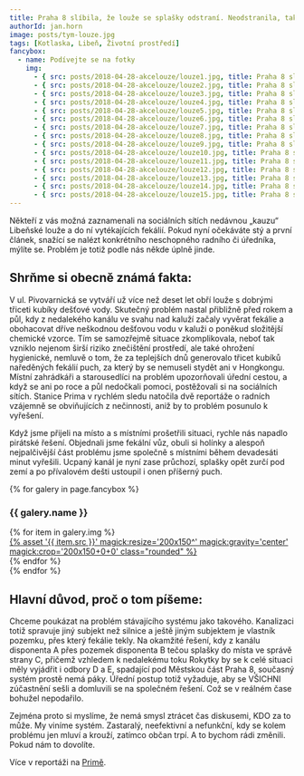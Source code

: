 ```yaml
---
title: Praha 8 slíbila, že louže se splašky odstraní. Neodstranila, tak jsme se do toho pustili sami.
authorId: jan.horn
image: posts/tym-louze.jpg
tags: [Kotlaska, Libeň, Životní prostředí]
fancybox:
  - name: Podívejte se na fotky
    img:
      - { src: posts/2018-04-28-akcelouze/louze1.jpg, title: Praha 8 slíbila, že louže se splašky odstraní. Neodstranila... }
      - { src: posts/2018-04-28-akcelouze/louze2.jpg, title: Praha 8 slíbila, že louže se splašky odstraní. Neodstranila... }
      - { src: posts/2018-04-28-akcelouze/louze3.jpg, title: Praha 8 slíbila, že louže se splašky odstraní. Neodstranila... }
      - { src: posts/2018-04-28-akcelouze/louze4.jpg, title: Praha 8 slíbila, že louže se splašky odstraní. Neodstranila... }
      - { src: posts/2018-04-28-akcelouze/louze5.jpg, title: Praha 8 slíbila, že louže se splašky odstraní. Neodstranila... }
      - { src: posts/2018-04-28-akcelouze/louze6.jpg, title: Praha 8 slíbila, že louže se splašky odstraní. Neodstranila... }
      - { src: posts/2018-04-28-akcelouze/louze7.jpg, title: Praha 8 slíbila, že louže se splašky odstraní. Neodstranila... }
      - { src: posts/2018-04-28-akcelouze/louze8.jpg, title: Praha 8 slíbila, že louže se splašky odstraní. Neodstranila... }
      - { src: posts/2018-04-28-akcelouze/louze9.jpg, title: Praha 8 slíbila, že louže se splašky odstraní. Neodstranila... }
      - { src: posts/2018-04-28-akcelouze/louze10.jpg, title: Praha 8 slíbila, že louže se splašky odstraní. Neodstranila... }
      - { src: posts/2018-04-28-akcelouze/louze11.jpg, title: Praha 8 slíbila, že louže se splašky odstraní. Neodstranila... }
      - { src: posts/2018-04-28-akcelouze/louze12.jpg, title: Praha 8 slíbila, že louže se splašky odstraní. Neodstranila... }
      - { src: posts/2018-04-28-akcelouze/louze13.jpg, title: Praha 8 slíbila, že louže se splašky odstraní. Neodstranila... }
      - { src: posts/2018-04-28-akcelouze/louze14.jpg, title: Praha 8 slíbila, že louže se splašky odstraní. Neodstranila... }
      - { src: posts/2018-04-28-akcelouze/louze15.jpg, title: Praha 8 slíbila, že louže se splašky odstraní. Neodstranila... }
---
```


Někteří z vás možná zaznamenali na sociálních sítích nedávnou „kauzu“ Libeňské louže a do ní vytékajících fekálií. Pokud nyní očekáváte stý a první článek, snažící se nalézt konkrétního neschopného radního či úředníka, mýlíte se. Problém je totiž podle nás někde úplně jinde.

## Shrňme si obecně známá fakta:
V ul. Pivovarnická se vytváří už více než deset let obří louže s dobrými třiceti kubíky dešťové vody. Skutečný problém nastal přibližně před rokem a půl, kdy z nedalekého kanálu ve svahu nad kaluží začaly vyvěrat fekálie a obohacovat dříve neškodnou dešťovou vodu v kaluži o poněkud složitější chemické vzorce. Tím se samozřejmě situace zkomplikovala, neboť tak vzniklo nejenom širší riziko znečištění prostředí, ale také ohrožení hygienické, nemluvě o
tom, že za teplejších dnů generovalo třicet kubíků naředěných fekálií puch, za který by se nemuseli stydět ani v Hongkongu. Místní zahrádkáři a starousedlíci na problém upozorňovali úřední cestou, a když se ani po roce a půl nedočkali pomoci, postěžovali si na sociálních sítích. Stanice Prima v rychlém sledu natočila dvě reportáže o radních vzájemně se obviňujících z nečinnosti, aniž by to problém posunulo k vyřešení.

Když jsme přijeli na místo a s místními prošetřili situaci, rychle nás napadlo pirátské řešení. Objednali jsme fekální vůz, obuli si holínky a alespoň nejpalčivější část problému jsme společně s místními během devadesáti minut vyřešili. Ucpaný kanál je nyní zase průchozí, splašky opět zurčí pod zemí a po přívalovém dešti ustoupil i onen příšerný puch.

{% for galery in page.fancybox %}
<div class="mt-4">
  <h3>{{ galery.name }}</h3>
  <div class="grid grid-cols-4 gap-4">
  {% for item in galery.img %}
    <div class="">
      <a data-fancybox="gallery" href="{% asset '{{ item.src }}' @path %}" data-caption="{{ item.title }}">{% asset '{{ item.src }}' magick:resize='200x150^' magick:gravity='center' magick:crop='200x150+0+0' class="rounded" %}</a>
    </div>
  {% endfor %}
  </div>
</div>
{% endfor %}
<br />

## Hlavní důvod, proč o tom píšeme:
Chceme poukázat na problém stávajícího systému jako takového. Kanalizaci totiž spravuje jiný subjekt než silnice a ještě jiným subjektem je vlastník pozemku, přes který fekálie tekly. Na okamžité řešení, kdy z kanálu disponenta A přes pozemek disponenta B tečou splašky do místa ve správě strany C, přičemž vzhledem k nedalekému toku Rokytky by se k celé situaci měly vyjádřit i odbory D a E, spadající pod Městskou část Praha 8, současný systém prostě nemá páky. Úřední postup totiž vyžaduje, aby se VŠICHNI zúčastnění sešli a domluvili se na společném řešení. Což se v reálném čase bohužel nepodařilo.

Zejména proto si myslíme, že nemá smysl ztrácet čas diskusemi, KDO za to může. My viníme systém. Zastaralý, neefektivní a nefunkční, kdy se kolem problému jen mluví a krouží, zatímco občan trpí. A to bychom rádi změnili. Pokud nám to dovolíte.

Více v reportáži na [Primě](https://prima.iprima.cz/zpravodajstvi/praha-8-slibila-ze-louze-se-splasky-v-co-nejblizsi-dobe-na-vlastni-naklady-odstrani).
